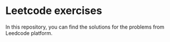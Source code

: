 # Leetcode exercises

In this repository, you can find the solutions for the problems from Leedcode platform.

